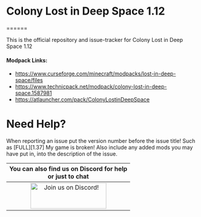 # Colony Lost in Deep Space 1.12
======

This is the official repository and issue-tracker for Colony Lost in Deep Space 1.12
    
#### Modpack Links: 
+ https://www.curseforge.com/minecraft/modpacks/lost-in-deep-space/files  
+ https://www.technicpack.net/modpack/colony-lost-in-deep-space.1587981  
+ https://atlauncher.com/pack/ColonyLostinDeepSpace  
  
Need Help?
======
When reporting an issue put the version number before the issue title! Such as [FULL][1.37] My game is broken! Also include any added mods you may have put in, into the description of the issue. 
 
   
|You can also find us on Discord for help<br>or just to chat|
|:------------:|
|<a href="https://discord.gg/enrpMDd"><img src="https://discordapp.com/assets/fc0b01fe10a0b8c602fb0106d8189d9b.png" alt="Join us on Discord!"  width="200" height="68"></a>|
<br>
<br>
